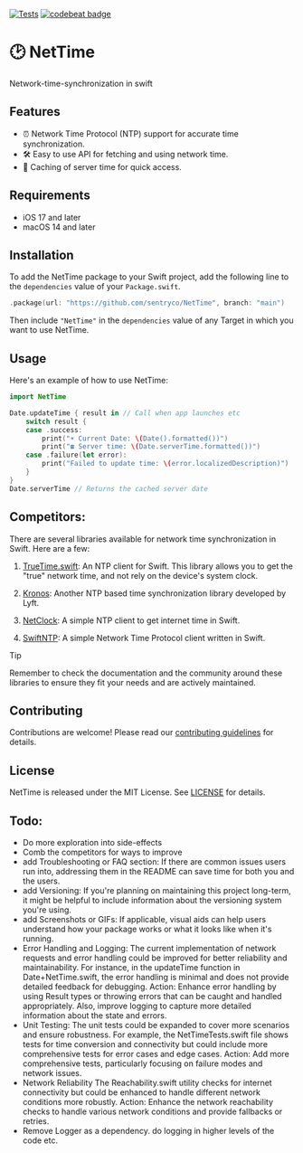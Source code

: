 [![Tests](https://github.com/sentryco/NetTime/actions/workflows/tests.yml/badge.svg)](https://github.com/sentryco/NetTime/actions/workflows/tests.yml)  [![codebeat badge](https://codebeat.co/badges/5d08d45f-5080-479c-88a5-d2621eac1eb6)](https://codebeat.co/projects/github-com-sentryco-nettime-main)

# 🕑 NetTime

Network-time-synchronization in swift

## Features

- ⏰ Network Time Protocol (NTP) support for accurate time synchronization.
- 🛠️ Easy to use API for fetching and using network time.
- 💾 Caching of server time for quick access.

## Requirements

- iOS 17 and later
- macOS 14 and later

## Installation

To add the NetTime package to your Swift project, add the following line to the `dependencies` value of your `Package.swift`.

```swift
.package(url: "https://github.com/sentryco/NetTime", branch: "main")
```

Then include `"NetTime"` in the `dependencies` value of any Target in which you want to use NetTime.

## Usage

Here's an example of how to use NetTime:

```swift
import NetTime

Date.updateTime { result in // Call when app launches etc
    switch result {
    case .success:
        print("☀️ Current Date: \(Date().formatted())")
        print("☎️ Server time: \(Date.serverTime.formatted())")
    case .failure(let error):
        print("Failed to update time: \(error.localizedDescription)")
    }
}
Date.serverTime // Returns the cached server date
```

## Competitors:
There are several libraries available for network time synchronization in Swift. Here are a few:

1. [TrueTime.swift](https://github.com/instacart/TrueTime.swift): An NTP client for Swift. This library allows you to get the "true" network time, and not rely on the device's system clock.

2. [Kronos](https://github.com/lyft/Kronos): Another NTP based time synchronization library developed by Lyft.

3. [NetClock](https://github.com/troligtvis/NetClock): A simple NTP client to get internet time in Swift.

4. [SwiftNTP](https://github.com/DoubleSymmetry/SwiftNTP): A simple Network Time Protocol client written in Swift.

> [!TIP]
> Remember to check the documentation and the community around these libraries to ensure they fit your needs and are actively maintained.

## Contributing

Contributions are welcome! Please read our [contributing guidelines](CONTRIBUTING.md) for details.

## License

NetTime is released under the MIT License. See [LICENSE](LICENSE) for details.

## Todo:
- Do more exploration into side-effects
- Comb the competitors for ways to improve
- add Troubleshooting or FAQ section: If there are common issues users run into, addressing them in the README can save time for both you and the users.
- add Versioning: If you're planning on maintaining this project long-term, it might be helpful to include information about the versioning system you're using.
- add Screenshots or GIFs: If applicable, visual aids can help users understand how your package works or what it looks like when it's running.
- Error Handling and Logging: The current implementation of network requests and error handling could be improved for better reliability and maintainability. For instance, in the updateTime function in Date+NetTime.swift, the error handling is minimal and does not provide detailed feedback for debugging. Action: Enhance error handling by using Result types or throwing errors that can be caught and handled appropriately. Also, improve logging to capture more detailed information about the state and errors.
- Unit Testing: The unit tests could be expanded to cover more scenarios and ensure robustness. For example, the NetTimeTests.swift file shows tests for time conversion and connectivity but could include more comprehensive tests for error cases and edge cases. Action: Add more comprehensive tests, particularly focusing on failure modes and network issues.
- Network Reliability The Reachability.swift utility checks for internet connectivity but could be enhanced to handle different network conditions more robustly. Action: Enhance the network reachability checks to handle various network conditions and provide fallbacks or retries.
- Remove Logger as a dependency. do logging in higher levels of the code etc.